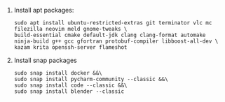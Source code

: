 1. Install apt packages:
    ```
    sudo apt install ubuntu-restricted-extras git terminator vlc mc filezilla neovim meld gnome-tweaks \
    build-essential cmake default-jdk clang clang-format automake ninja-build g++ gcc gfortran protobuf-compiler libboost-all-dev \
    kazam krita openssh-server flameshot
    ```

1. Install snap packages
    ```
    sudo snap install docker &&\
    sudo snap install pycharm-community --classic &&\
    sudo snap install code --classic &&\
    sudo snap install blender --classic
    ```
